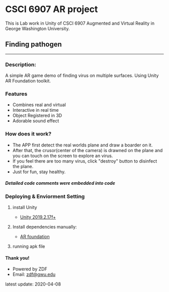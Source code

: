 # CSCI 6907 AR project
 This is Lab work in Unity of CSCI 6907 Augmented and Virtual Reality in George Washington University.
 
Finding pathogen
------------------------------------------


********************************
### Description:
A simple AR game demo of finding virus on multiple surfaces. Using Unity AR Foundation toolkit.


### Features
 * Combines real and virtual
 * Interactive in real time
 * Object Registered in 3D
 * Adorable sound effect




### How does it work?


* The APP first detect the real worlds plane and draw a boarder on it.
* After that, the crusor(center of the camera) is drawned on the plane and you can touch on the screen to explore an virus.
* If you feel there are too many virus, click "destroy" button to disinfect the plane.
* Just for fun, stay healthy.



##### Detailed code comments were embedded into code


### Deploying & Enviorment Setting
1. install Unity     
    * [Unity 2019.2.17f+](https://unity3d.com/get-unity/update?_ga=2.50082478.981397614.1586378052-811846700.1586378052)

2. Install dependencies manually:

    * [AR foundation](https://unity.com/cn/unity/features/arfoundation/)

3. running apk file


#### Thank you!

* Powered by ZDF
* Email: zdf@gwu.edu 

latest update: 2020-04-08
